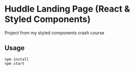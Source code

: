 # Huddle Landing Page (React & Styled Components)

Project from my styled components crash course

## Usage

```
npm install
npm start
```

